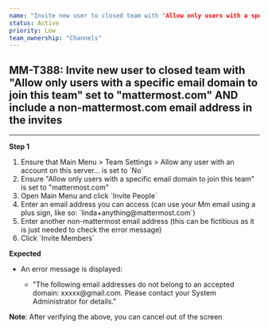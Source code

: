 ```yaml
---
name: "Invite new user to closed team with "Allow only users with a specific email domain to join this team" set to "mattermost.com" AND include a non-mattermost.com email address in the invites"
status: Active
priority: Low
team_ownership: "Channels"
---
```


## MM-T388: Invite new user to closed team with "Allow only users with a specific email domain to join this team" set to "mattermost.com" AND include a non-mattermost.com email address in the invites

---

**Step 1**

1. Ensure that Main Menu > Team Settings > Allow any user with an account on this server... is set to \`No\`
2. Ensure "Allow only users with a specific email domain to join this team" is set to "mattermost.com"
3. Open Main Menu and click \`Invite People\`
4. Enter an email address you can access (can use your Mm email using a plus sign, like so: \`linda+anything\@mattermost.com\`)
5. Enter another non-mattermost email address (this can be fictitious as it is just needed to check the error message)
6. Click \`Invite Members\`

**Expected**

- An error message is displayed:

  - "The following email addresses do not belong to an accepted domain: xxxxx\@gmail.com. Please contact your System Administrator for details."

**Note**: After verifying the above, you can cancel out of the screen
